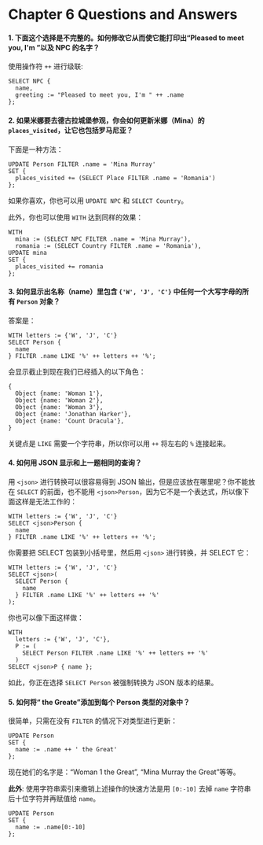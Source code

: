 # Chapter 6 Questions and Answers

#### 1. 下面这个选择是不完整的。如何修改它从而使它能打印出“Pleased to meet you, I'm ”以及 NPC 的名字？

使用操作符 `++` 进行级联:

```edgeql
SELECT NPC {
  name,
  greeting := "Pleased to meet you, I'm " ++ .name
};
```

#### 2. 如果米娜要去德古拉城堡参观，你会如何更新米娜（Mina）的 `places_visited`，让它也包括罗马尼亚？

下面是一种方法：

```edgeql
UPDATE Person FILTER .name = 'Mina Murray'
SET {
  places_visited += (SELECT Place FILTER .name = 'Romania')
};
```

如果你喜欢，你也可以用 `UPDATE NPC` 和 `SELECT Country`。

此外，你也可以使用 `WITH` 达到同样的效果：

```edgeql
WITH
  mina := (SELECT NPC FILTER .name = 'Mina Murray'),
  romania := (SELECT Country FILTER .name = 'Romania'),
UPDATE mina
SET {
  places_visited += romania
};
```

#### 3. 如何显示出名称（name）里包含 `{'W', 'J', 'C'}` 中任何一个大写字母的所有 `Person` 对象？

答案是：

```edgeql
WITH letters := {'W', 'J', 'C'}
SELECT Person {
  name
} FILTER .name LIKE '%' ++ letters ++ '%';
```

会显示截止到现在我们已经插入的以下角色：

```
{
  Object {name: 'Woman 1'},
  Object {name: 'Woman 2'},
  Object {name: 'Woman 3'},
  Object {name: 'Jonathan Harker'},
  Object {name: 'Count Dracula'},
}
```

关键点是 `LIKE` 需要一个字符串，所以你可以用 `++` 将左右的 `%` 连接起来。

#### 4. 如何用 JSON 显示和上一题相同的查询？

用 `<json>` 进行转换可以很容易得到 JSON 输出，但是应该放在哪里呢？你不能放在 `SELECT` 的前面，也不能用 `<json>Person`，因为它不是一个表达式，所以像下面这样是无法工作的：

```edgeql
WITH letters := {'W', 'J', 'C'}
SELECT <json>Person {
  name
} FILTER .name LIKE '%' ++ letters ++ '%';
```

你需要把 SELECT 包装到小括号里，然后用 `<json>` 进行转换，并 SELECT 它：

```edgeql
WITH letters := {'W', 'J', 'C'}
SELECT <json>(
  SELECT Person {
    name
  } FILTER .name LIKE '%' ++ letters ++ '%'
);
```

你也可以像下面这样做：

```edgeql
WITH
  letters := {'W', 'J', 'C'},
  P := (
    SELECT Person FILTER .name LIKE '%' ++ letters ++ '%'
  )
SELECT <json>P { name };
```

如此，你正在选择 `SELECT Person` 被强制转换为 JSON 版本的结果。

#### 5. 如何将“ the Greate”添加到每个 Person 类型的对象中？

很简单，只需在没有 `FILTER` 的情况下对类型进行更新：

```edgeql
UPDATE Person
SET {
  name := .name ++ ' the Great'
};
```

现在她们的名字是：“Woman 1 the Great”, “Mina Murray the Great”等等。

**此外**: 使用字符串索引来撤销上述操作的快速方法是用 `[0:-10]` 去掉 `name` 字符串后十位字符并再赋值给 `name`。

```edgeql
UPDATE Person
SET {
  name := .name[0:-10]
};
```
